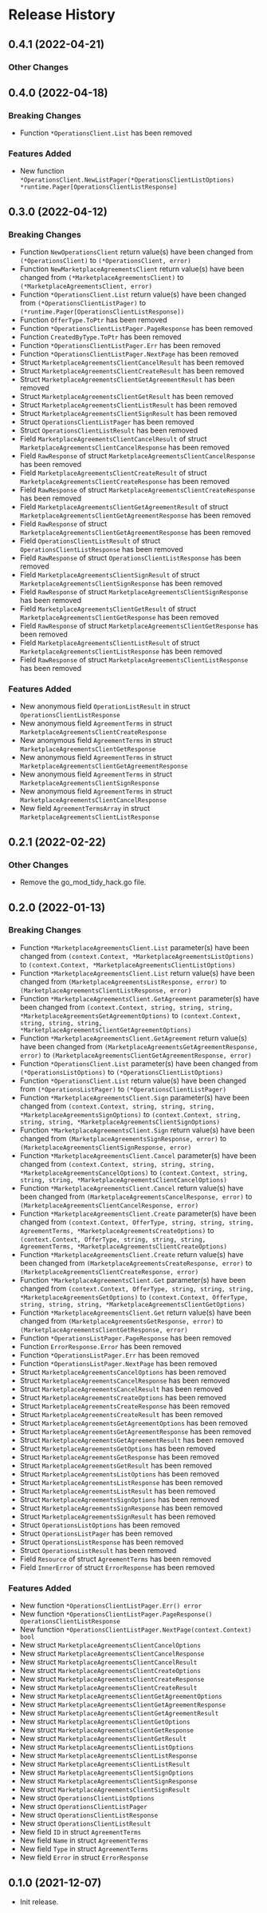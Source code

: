 # Release History

## 0.4.1 (2022-04-21)
### Other Changes


## 0.4.0 (2022-04-18)
### Breaking Changes

- Function `*OperationsClient.List` has been removed

### Features Added

- New function `*OperationsClient.NewListPager(*OperationsClientListOptions) *runtime.Pager[OperationsClientListResponse]`


## 0.3.0 (2022-04-12)
### Breaking Changes

- Function `NewOperationsClient` return value(s) have been changed from `(*OperationsClient)` to `(*OperationsClient, error)`
- Function `NewMarketplaceAgreementsClient` return value(s) have been changed from `(*MarketplaceAgreementsClient)` to `(*MarketplaceAgreementsClient, error)`
- Function `*OperationsClient.List` return value(s) have been changed from `(*OperationsClientListPager)` to `(*runtime.Pager[OperationsClientListResponse])`
- Function `OfferType.ToPtr` has been removed
- Function `*OperationsClientListPager.PageResponse` has been removed
- Function `CreatedByType.ToPtr` has been removed
- Function `*OperationsClientListPager.Err` has been removed
- Function `*OperationsClientListPager.NextPage` has been removed
- Struct `MarketplaceAgreementsClientCancelResult` has been removed
- Struct `MarketplaceAgreementsClientCreateResult` has been removed
- Struct `MarketplaceAgreementsClientGetAgreementResult` has been removed
- Struct `MarketplaceAgreementsClientGetResult` has been removed
- Struct `MarketplaceAgreementsClientListResult` has been removed
- Struct `MarketplaceAgreementsClientSignResult` has been removed
- Struct `OperationsClientListPager` has been removed
- Struct `OperationsClientListResult` has been removed
- Field `MarketplaceAgreementsClientCancelResult` of struct `MarketplaceAgreementsClientCancelResponse` has been removed
- Field `RawResponse` of struct `MarketplaceAgreementsClientCancelResponse` has been removed
- Field `MarketplaceAgreementsClientCreateResult` of struct `MarketplaceAgreementsClientCreateResponse` has been removed
- Field `RawResponse` of struct `MarketplaceAgreementsClientCreateResponse` has been removed
- Field `MarketplaceAgreementsClientGetAgreementResult` of struct `MarketplaceAgreementsClientGetAgreementResponse` has been removed
- Field `RawResponse` of struct `MarketplaceAgreementsClientGetAgreementResponse` has been removed
- Field `OperationsClientListResult` of struct `OperationsClientListResponse` has been removed
- Field `RawResponse` of struct `OperationsClientListResponse` has been removed
- Field `MarketplaceAgreementsClientSignResult` of struct `MarketplaceAgreementsClientSignResponse` has been removed
- Field `RawResponse` of struct `MarketplaceAgreementsClientSignResponse` has been removed
- Field `MarketplaceAgreementsClientGetResult` of struct `MarketplaceAgreementsClientGetResponse` has been removed
- Field `RawResponse` of struct `MarketplaceAgreementsClientGetResponse` has been removed
- Field `MarketplaceAgreementsClientListResult` of struct `MarketplaceAgreementsClientListResponse` has been removed
- Field `RawResponse` of struct `MarketplaceAgreementsClientListResponse` has been removed

### Features Added

- New anonymous field `OperationListResult` in struct `OperationsClientListResponse`
- New anonymous field `AgreementTerms` in struct `MarketplaceAgreementsClientCreateResponse`
- New anonymous field `AgreementTerms` in struct `MarketplaceAgreementsClientGetResponse`
- New anonymous field `AgreementTerms` in struct `MarketplaceAgreementsClientGetAgreementResponse`
- New anonymous field `AgreementTerms` in struct `MarketplaceAgreementsClientSignResponse`
- New anonymous field `AgreementTerms` in struct `MarketplaceAgreementsClientCancelResponse`
- New field `AgreementTermsArray` in struct `MarketplaceAgreementsClientListResponse`


## 0.2.1 (2022-02-22)

### Other Changes

- Remove the go_mod_tidy_hack.go file.

## 0.2.0 (2022-01-13)
### Breaking Changes

- Function `*MarketplaceAgreementsClient.List` parameter(s) have been changed from `(context.Context, *MarketplaceAgreementsListOptions)` to `(context.Context, *MarketplaceAgreementsClientListOptions)`
- Function `*MarketplaceAgreementsClient.List` return value(s) have been changed from `(MarketplaceAgreementsListResponse, error)` to `(MarketplaceAgreementsClientListResponse, error)`
- Function `*MarketplaceAgreementsClient.GetAgreement` parameter(s) have been changed from `(context.Context, string, string, string, *MarketplaceAgreementsGetAgreementOptions)` to `(context.Context, string, string, string, *MarketplaceAgreementsClientGetAgreementOptions)`
- Function `*MarketplaceAgreementsClient.GetAgreement` return value(s) have been changed from `(MarketplaceAgreementsGetAgreementResponse, error)` to `(MarketplaceAgreementsClientGetAgreementResponse, error)`
- Function `*OperationsClient.List` parameter(s) have been changed from `(*OperationsListOptions)` to `(*OperationsClientListOptions)`
- Function `*OperationsClient.List` return value(s) have been changed from `(*OperationsListPager)` to `(*OperationsClientListPager)`
- Function `*MarketplaceAgreementsClient.Sign` parameter(s) have been changed from `(context.Context, string, string, string, *MarketplaceAgreementsSignOptions)` to `(context.Context, string, string, string, *MarketplaceAgreementsClientSignOptions)`
- Function `*MarketplaceAgreementsClient.Sign` return value(s) have been changed from `(MarketplaceAgreementsSignResponse, error)` to `(MarketplaceAgreementsClientSignResponse, error)`
- Function `*MarketplaceAgreementsClient.Cancel` parameter(s) have been changed from `(context.Context, string, string, string, *MarketplaceAgreementsCancelOptions)` to `(context.Context, string, string, string, *MarketplaceAgreementsClientCancelOptions)`
- Function `*MarketplaceAgreementsClient.Cancel` return value(s) have been changed from `(MarketplaceAgreementsCancelResponse, error)` to `(MarketplaceAgreementsClientCancelResponse, error)`
- Function `*MarketplaceAgreementsClient.Create` parameter(s) have been changed from `(context.Context, OfferType, string, string, string, AgreementTerms, *MarketplaceAgreementsCreateOptions)` to `(context.Context, OfferType, string, string, string, AgreementTerms, *MarketplaceAgreementsClientCreateOptions)`
- Function `*MarketplaceAgreementsClient.Create` return value(s) have been changed from `(MarketplaceAgreementsCreateResponse, error)` to `(MarketplaceAgreementsClientCreateResponse, error)`
- Function `*MarketplaceAgreementsClient.Get` parameter(s) have been changed from `(context.Context, OfferType, string, string, string, *MarketplaceAgreementsGetOptions)` to `(context.Context, OfferType, string, string, string, *MarketplaceAgreementsClientGetOptions)`
- Function `*MarketplaceAgreementsClient.Get` return value(s) have been changed from `(MarketplaceAgreementsGetResponse, error)` to `(MarketplaceAgreementsClientGetResponse, error)`
- Function `*OperationsListPager.PageResponse` has been removed
- Function `ErrorResponse.Error` has been removed
- Function `*OperationsListPager.Err` has been removed
- Function `*OperationsListPager.NextPage` has been removed
- Struct `MarketplaceAgreementsCancelOptions` has been removed
- Struct `MarketplaceAgreementsCancelResponse` has been removed
- Struct `MarketplaceAgreementsCancelResult` has been removed
- Struct `MarketplaceAgreementsCreateOptions` has been removed
- Struct `MarketplaceAgreementsCreateResponse` has been removed
- Struct `MarketplaceAgreementsCreateResult` has been removed
- Struct `MarketplaceAgreementsGetAgreementOptions` has been removed
- Struct `MarketplaceAgreementsGetAgreementResponse` has been removed
- Struct `MarketplaceAgreementsGetAgreementResult` has been removed
- Struct `MarketplaceAgreementsGetOptions` has been removed
- Struct `MarketplaceAgreementsGetResponse` has been removed
- Struct `MarketplaceAgreementsGetResult` has been removed
- Struct `MarketplaceAgreementsListOptions` has been removed
- Struct `MarketplaceAgreementsListResponse` has been removed
- Struct `MarketplaceAgreementsListResult` has been removed
- Struct `MarketplaceAgreementsSignOptions` has been removed
- Struct `MarketplaceAgreementsSignResponse` has been removed
- Struct `MarketplaceAgreementsSignResult` has been removed
- Struct `OperationsListOptions` has been removed
- Struct `OperationsListPager` has been removed
- Struct `OperationsListResponse` has been removed
- Struct `OperationsListResult` has been removed
- Field `Resource` of struct `AgreementTerms` has been removed
- Field `InnerError` of struct `ErrorResponse` has been removed

### Features Added

- New function `*OperationsClientListPager.Err() error`
- New function `*OperationsClientListPager.PageResponse() OperationsClientListResponse`
- New function `*OperationsClientListPager.NextPage(context.Context) bool`
- New struct `MarketplaceAgreementsClientCancelOptions`
- New struct `MarketplaceAgreementsClientCancelResponse`
- New struct `MarketplaceAgreementsClientCancelResult`
- New struct `MarketplaceAgreementsClientCreateOptions`
- New struct `MarketplaceAgreementsClientCreateResponse`
- New struct `MarketplaceAgreementsClientCreateResult`
- New struct `MarketplaceAgreementsClientGetAgreementOptions`
- New struct `MarketplaceAgreementsClientGetAgreementResponse`
- New struct `MarketplaceAgreementsClientGetAgreementResult`
- New struct `MarketplaceAgreementsClientGetOptions`
- New struct `MarketplaceAgreementsClientGetResponse`
- New struct `MarketplaceAgreementsClientGetResult`
- New struct `MarketplaceAgreementsClientListOptions`
- New struct `MarketplaceAgreementsClientListResponse`
- New struct `MarketplaceAgreementsClientListResult`
- New struct `MarketplaceAgreementsClientSignOptions`
- New struct `MarketplaceAgreementsClientSignResponse`
- New struct `MarketplaceAgreementsClientSignResult`
- New struct `OperationsClientListOptions`
- New struct `OperationsClientListPager`
- New struct `OperationsClientListResponse`
- New struct `OperationsClientListResult`
- New field `ID` in struct `AgreementTerms`
- New field `Name` in struct `AgreementTerms`
- New field `Type` in struct `AgreementTerms`
- New field `Error` in struct `ErrorResponse`


## 0.1.0 (2021-12-07)

- Init release.